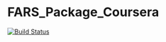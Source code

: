 # FARS_Package_Coursera
[![Build Status](https://travis-ci.org/olb1605/FARS_Package_Coursera.svg?branch=master)](https://travis-ci.org/olb1605/FARS_Package_Coursera)
